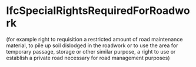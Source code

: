 IfcSpecialRightsRequiredForRoadwork
===================================
(for example right to requisition a restricted amount of road maintenance
material, to pile up soil dislodged in the roadwork or to use the area for
temporary passage, storage or other similar purpose, a right to use or
establish a private road necessary for road management purposes)


